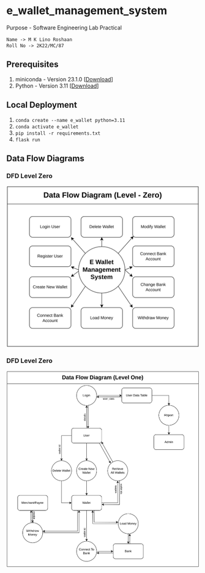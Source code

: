 # e_wallet_management_system
Purpose - Software Engineering Lab Practical

```
Name -> M K Lino Roshaan
Roll No -> 2K22/MC/87
```

## Prerequisites
1. miniconda - Version 23.1.0 [[Download](https://docs.anaconda.com/miniconda/miniconda-install/)]
2. Python - Version 3.11 [[Download](https://www.python.org/downloads/)]

## Local Deployment

1. `conda create --name e_wallet python=3.11`
2. `conda activate e_wallet`
3. `pip install -r requirements.txt`
4. `flask run`

## Data Flow Diagrams

### DFD Level Zero
<kbd> <img src="./images/DFD_level_0.png" /> </kbd>

### DFD Level Zero
<kbd> <img src="./images/data_flow_level_1.png" /> </kbd>
